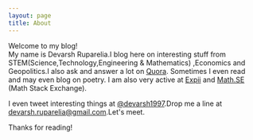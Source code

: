```yaml
---
layout: page
title: About
---
```


Welcome to my blog!                                             
My name is Devarsh Ruparelia.I blog here on interesting stuff from STEM(Science,Technology,Engineering & Mathematics) ,Economics and Geopolitics.I also ask and answer a lot on [Quora]. Sometimes I even read and may even blog on poetry.
I am also very active at [Expii] and [Math.SE] (Math Stack Exchange).

I even tweet interesting things at [@devarsh1997].Drop me a line at <devarsh.ruparelia@gmail.com>.Let's meet.





[Quora]:http://www.quora.com/Devarsh-Ruparelia
[@devarsh1997]:http://twitter.com/devarsh1997
[Expii]:https://www.expii.com/
[Math.SE]:http://math.stackexchange.com/users/160398/devarsh-ruparelia




Thanks for reading!
